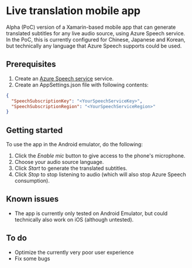 # Live translation mobile app
Alpha (PoC) version of a Xamarin-based mobile app that can generate translated subtitles for any live audio source, using Azure Speech service.
In the PoC, this is currently configured for Chinese, Japanese and Korean, but technically any language that Azure Speech supports could be used.

## Prerequisites
1. Create an [Azure Speech service](https://docs.microsoft.com/en-us/azure/cognitive-services/speech-service/overview#try-the-speech-service-for-free) service. 
2. Create an AppSettings.json file with following contents:

```json
{
  "SpeechSubscriptionKey": "<YourSpeechServiceKey>",
  "SpeechSubscriptionRegion": "<YourSpeechServiceRegion>"
}
```

## Getting started
To use the app in the  Android emulator, do the following: 
1. Click the *Enable mic* button to give access to the phone's microphone.
2. Choose your audio source language.
3. Click *Start* to generate the translated subtitles. 
4. Click *Stop* to stop listening to audio (which will also stop Azure Speech consumption).

## Known issues
- The app is currently only tested on Android Emulator, but could technically also work on iOS (although untested).

## To do
- Optimize the currently very poor user experience
- Fix some bugs
